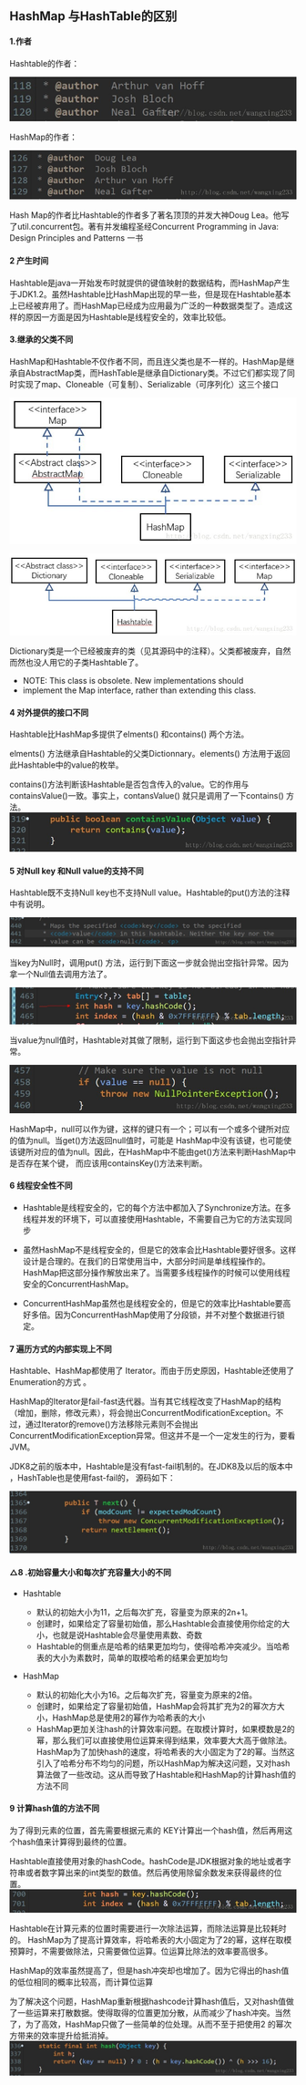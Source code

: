 ## HashMap 与HashTable的区别

#### 1.作者

Hashtable的作者：

![](img/hashmap_hashtable1.jpg)

HashMap的作者：

![](img/hashmap_hashtable2.jpg)

Hash Map的作者比Hashtable的作者多了著名顶顶的并发大神Doug Lea。他写了util.concurrent包。著有并发编程圣经Concurrent Programming in Java: Design Principles and Patterns 一书

#### 2 产生时间

Hashtable是java一开始发布时就提供的键值映射的数据结构，而HashMap产生于JDK1.2。虽然Hashtable比HashMap出现的早一些，但是现在Hashtable基本上已经被弃用了。而HashMap已经成为应用最为广泛的一种数据类型了。造成这样的原因一方面是因为Hashtable是线程安全的，效率比较低。

#### 3.继承的父类不同
HashMap和Hashtable不仅作者不同，而且连父类也是不一样的。HashMap是继承自AbstractMap类，而HashTable是继承自Dictionary类。不过它们都实现了同时实现了map、Cloneable（可复制）、Serializable（可序列化）这三个接口

![](img/hashmap_hashtable3.jpg)

![](img/hashmap_hashtable4.jpg)

Dictionary类是一个已经被废弃的类（见其源码中的注释）。父类都被废弃，自然而然也没人用它的子类Hashtable了。

- NOTE: This class is obsolete. New implementations should
- implement the Map interface, rather than extending this class.

#### 4 对外提供的接口不同
Hashtable比HashMap多提供了elments() 和contains() 两个方法。

elments() 方法继承自Hashtable的父类Dictionnary。elements() 方法用于返回此Hashtable中的value的枚举。

contains()方法判断该Hashtable是否包含传入的value。它的作用与containsValue()一致。事实上，contansValue() 就只是调用了一下contains() 方法。
![](img/hashmap_hashtable5.jpg)

#### 5 对Null key 和Null value的支持不同
Hashtable既不支持Null key也不支持Null value。Hashtable的put()方法的注释中有说明。

![](img/hashmap_hashtable6.jpg)

当key为Null时，调用put() 方法，运行到下面这一步就会抛出空指针异常。因为拿一个Null值去调用方法了。

![](img/hashmap_hashtable7.jpg)

当value为null值时，Hashtable对其做了限制，运行到下面这步也会抛出空指针异常。

![](img/hashmap_hashtable8.jpg)

HashMap中，null可以作为键，这样的键只有一个；可以有一个或多个键所对应的值为null。当get()方法返回null值时，可能是 HashMap中没有该键，也可能使该键所对应的值为null。因此，在HashMap中不能由get()方法来判断HashMap中是否存在某个键， 而应该用containsKey()方法来判断。
#### 6 线程安全性不同
- Hashtable是线程安全的，它的每个方法中都加入了Synchronize方法。在多线程并发的环境下，可以直接使用Hashtable，不需要自己为它的方法实现同步

- 虽然HashMap不是线程安全的，但是它的效率会比Hashtable要好很多。这样设计是合理的。在我们的日常使用当中，大部分时间是单线程操作的。HashMap把这部分操作解放出来了。当需要多线程操作的时候可以使用线程安全的ConcurrentHashMap。
- ConcurrentHashMap虽然也是线程安全的，但是它的效率比Hashtable要高好多倍。因为ConcurrentHashMap使用了分段锁，并不对整个数据进行锁定。

#### 7 遍历方式的内部实现上不同
Hashtable、HashMap都使用了 Iterator。而由于历史原因，Hashtable还使用了Enumeration的方式 。

HashMap的Iterator是fail-fast迭代器。当有其它线程改变了HashMap的结构（增加，删除，修改元素），将会抛出ConcurrentModificationException。不过，通过Iterator的remove()方法移除元素则不会抛出ConcurrentModificationException异常。但这并不是一个一定发生的行为，要看JVM。

JDK8之前的版本中，Hashtable是没有fast-fail机制的。在JDK8及以后的版本中 ，HashTable也是使用fast-fail的， 源码如下：

![](img/hashmap_hashtable9.jpg)

#### △8 .初始容量大小和每次扩充容量大小的不同
- Hashtable
  - 默认的初始大小为11，之后每次扩充，容量变为原来的2n+1。
  - 创建时，如果给定了容量初始值，那么Hashtable会直接使用你给定的大小，也就是说Hashtable会尽量使用素数、奇数
  - Hashtable的侧重点是哈希的结果更加均匀，使得哈希冲突减少。当哈希表的大小为素数时，简单的取模哈希的结果会更加均匀

- HashMap
  - 默认的初始化大小为16。之后每次扩充，容量变为原来的2倍。
  - 创建时，如果给定了容量初始值，HashMap会将其扩充为2的幂次方大小，HashMap总是使用2的幂作为哈希表的大小
  - HashMap更加关注hash的计算效率问题。在取模计算时，如果模数是2的幂，那么我们可以直接使用位运算来得到结果，效率要大大高于做除法。HashMap为了加快hash的速度，将哈希表的大小固定为了2的幂。当然这引入了哈希分布不均匀的问题，所以HashMap为解决这问题，又对hash算法做了一些改动。这从而导致了Hashtable和HashMap的计算hash值的方法不同

#### 9 计算hash值的方法不同
为了得到元素的位置，首先需要根据元素的 KEY计算出一个hash值，然后再用这个hash值来计算得到最终的位置。

Hashtable直接使用对象的hashCode。hashCode是JDK根据对象的地址或者字符串或者数字算出来的int类型的数值。然后再使用除留余数发来获得最终的位置。
![](img/hashmap_hashtable10.jpg)

Hashtable在计算元素的位置时需要进行一次除法运算，而除法运算是比较耗时的。
HashMap为了提高计算效率，将哈希表的大小固定为了2的幂，这样在取模预算时，不需要做除法，只需要做位运算。位运算比除法的效率要高很多。

HashMap的效率虽然提高了，但是hash冲突却也增加了。因为它得出的hash值的低位相同的概率比较高，而计算位运算

为了解决这个问题，HashMap重新根据hashcode计算hash值后，又对hash值做了一些运算来打散数据。使得取得的位置更加分散，从而减少了hash冲突。当然了，为了高效，HashMap只做了一些简单的位处理。从而不至于把使用2 的幂次方带来的效率提升给抵消掉。
![](img/hashmap_hashtable11.jpg)